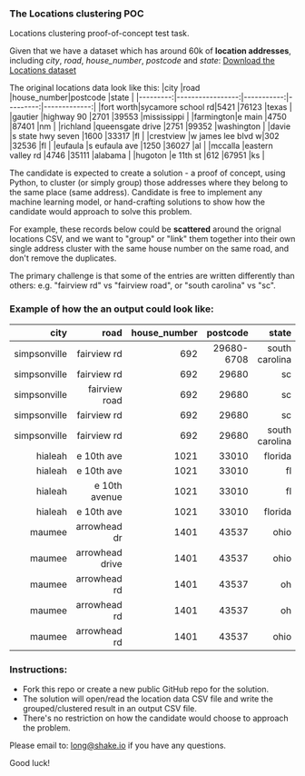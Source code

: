 ### The Locations clustering POC
Locations clustering proof-of-concept test task.

Given that we have a dataset which has around 60k of **location addresses**, including *city*, *road*, *house_number*, *postcode* and *state*: [Download the Locations dataset](https://drive.google.com/file/d/11sPSrssE39CPN73amoFvzosuAJpjyBqG/view?usp=sharing)

The original locations data look like this:
|city        |road            |house_number|postcode  |state         |
|---------:|-----------------:|-----------:|---------:|-------------:|
|fort worth|sycamore school rd|5421        |76123     |texas         |
|gautier   |highway 90        |2701        |39553     |mississippi   |
|farmington|e main            |4750        |87401     |nm            |
|richland  |queensgate drive  |2751        |99352     |washington    |
|davie     |s state hwy seven |1600        |33317     |fl            |
|crestview |w james lee blvd w|302         |32536     |fl            |
|eufaula   |s eufaula ave     |1250        |36027     |al            |
|mccalla   |eastern valley rd |4746        |35111     |alabama       |
|hugoton   |e 11th st         |612         |67951     |ks            |

The candidate is expected to create a solution - a proof of concept, using Python, to cluster (or simply group) those addresses where they belong to the same place (same address). Candidate is free to implement any machine learning model, or hand-crafting solutions to show how the candidate would approach to solve this problem.

For example, these records below could be **scattered** around the orignal locations CSV, and we want to "group" or "link" them together into their own single address cluster with the same house number on the same road, and don't remove the duplicates.

The primary challenge is that some of the entries are written differently than others: e.g. "fairview rd" vs "fairview road", or "south carolina" vs "sc".

### Example of how the an output could look like:
|city        |road           |house_number|postcode  |state         |cluster_id|record_idx|
|-----------:|--------------:|-----------:|---------:|-------------:|---------:|---------:|
|simpsonville|fairview rd    |692         |29680-6708|south carolina|1         |23        |
|simpsonville|fairview rd    |692         |29680     |sc            |1         |434       |
|simpsonville|fairview road  |692         |29680     |sc            |1         |543       |
|simpsonville|fairview rd    |692         |29680     |sc            |1         |25436     |
|simpsonville|fairview rd    |692         |29680     |south carolina|1         |78        |
|hialeah     |e 10th ave     |1021        |33010     |florida       |2         |653       |
|hialeah     |e 10th ave     |1021        |33010     |fl            |2         |24        |
|hialeah     |e 10th avenue  |1021        |33010     |fl            |2         |87        |
|hialeah     |e 10th ave     |1021        |33010     |florida       |2         |4576      |
|maumee      |arrowhead dr   |1401        |43537     |ohio          |3         |987       |
|maumee      |arrowhead drive|1401        |43537     |ohio          |3         |2476      |
|maumee      |arrowhead rd   |1401        |43537     |oh            |3         |2356      |
|maumee      |arrowhead rd   |1401        |43537     |oh            |3         |453       |
|maumee      |arrowhead rd   |1401        |43537     |ohio          |3         |819       |

### Instructions:
 - Fork this repo or create a new public GitHub repo for the solution.
 - The solution will open/read the location data CSV file and write the grouped/clustered result in an output CSV file.
 - There's no restriction on how the candidate would choose to approach the problem.

Please email to: long@shake.io if you have any questions.

Good luck!
